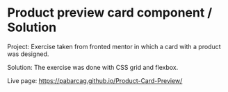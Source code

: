 # Product preview card component / Solution

Project:
Exercise taken from fronted mentor in which a card with a product was designed.

Solution:
The exercise was done with CSS grid and flexbox.

Live page:
https://pabarcag.github.io/Product-Card-Preview/


